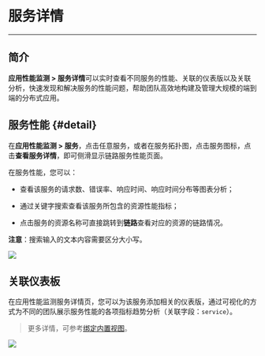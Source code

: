 # 服务详情
---

## 简介

**应用性能监测 > 服务详情**可以实时查看不同服务的性能、关联的仪表版以及关联分析，快速发现和解决服务的性能问题，帮助团队高效地构建及管理大规模的端到端的分布式应用。


## 服务性能 {#detail}

在**应用性能监测 > 服务**，点击任意服务，或者在服务拓扑图，点击服务图标，点击**查看服务详情**，即可侧滑显示链路服务性能页面。

在服务性能，您可以：

- 查看该服务的请求数、错误率、响应时间、响应时间分布等图表分析；

- 通过关键字搜索查看该服务所包含的资源性能指标；

- 点击服务的资源名称可直接跳转到**链路**查看对应的资源的链路情况。

**注意**：搜索输入的文本内容需要区分大小写。

![](img/9.service_list_3.png)


## 关联仪表板

在应用性能监测服务详情页，您可以为该服务添加相关的仪表版，通过可视化的方式为不同的团队展示服务性能的各项指标趋势分析（关联字段：`service`）。

> 更多详情，可参考[绑定内置视图](../scene/built-in-view/bind-view.md)。

![](img/9.service_list_5.png)
